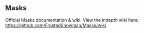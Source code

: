 ## Masks
Official Masks documentation & wiki. View the indepth wiki here: https://github.com/FrostedSnowman/Masks/wiki
